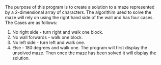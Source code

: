    The purpose of this program is to create a solution to a maze represented by a 2-dimensional array of characters. 
   The algorithim used to solve the maze will rely on using the right hand side of the wall and has four cases.
   The Cases are as follows:
   1. No right side - turn right and walk one block.
   2. No wall forwards - walk one block.
   3. No left side - turn left and walk one.
   4. Else - 180 degrees and walk one.
   The program will first display the unsolved maze.
   Then once the maze has been solved it will display the solution.

